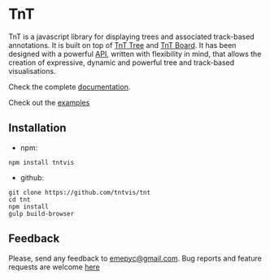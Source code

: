 # TnT
TnT is a javascript library for displaying trees and associated track-based annotations. It is built on top of [TnT Tree](http://tntvis.github.io/tnt.tree/) and [TnT Board](http://tntvis.github.io/tnt.board/). It has been designed with a powerful [API](http://tntvis.github.io/tnt/api/index.html), written with flexibility in mind, that allows the creation of expressive, dynamic and powerful tree and track-based visualisations.

Check the complete [documentation](http://tntvis.github.io/tnt/).

Check out the [examples](http://tntvis.github.io/tnt/examples/)

## Installation

- npm:

```
npm install tntvis
```

- github:

```
git clone https://github.com/tntvis/tnt
cd tnt
npm install
gulp build-browser
```

## Feedback
Please, send any feedback to emepyc@gmail.com. Bug reports and feature requests are welcome [here](https://github.com/tntvis/tnt/issues)
